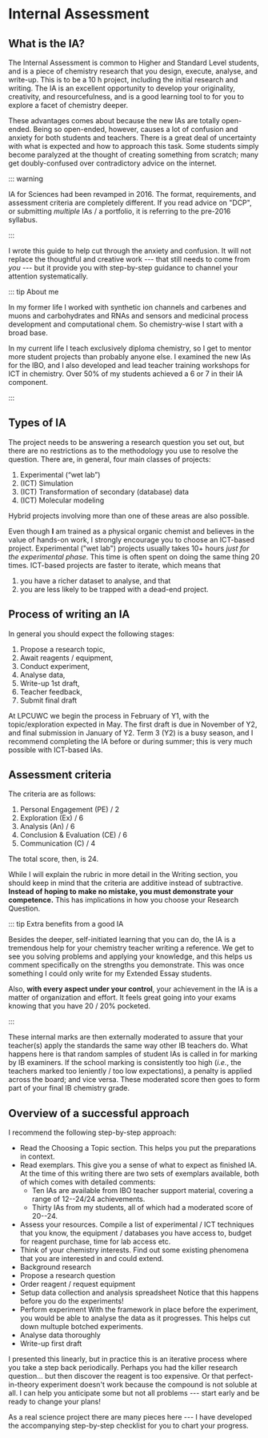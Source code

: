 # Internal Assessment

<!-- [[toc]] -->

## What is the IA?

The Internal Assessment is common to Higher and Standard Level students, and is a piece of chemistry research that you design, execute, analyse, and write-up. This is to be a 10 h project, including the initial research and writing. The IA is an excellent opportunity to develop your originality, creativity, and resourcefulness, and is a good learning tool to for you to explore a facet of chemistry deeper.

These advantages comes about because the new IAs are totally open-ended. Being so open-ended, however, causes a lot of confusion and anxiety for both students and teachers. There is a great deal of uncertainty with what is expected and how to approach this task. Some students simply become paralyzed at the thought of creating something from scratch; many get doubly-confused over contradictory advice on the internet.

::: warning

IA for Sciences had been revamped in 2016. The format, requirements, and assessment criteria are completely different. If you read advice on "DCP", or submitting _multiple_ IAs / a portfolio, it is referring to the pre-2016 syllabus.

:::

I wrote this guide to help cut through the anxiety and confusion. It will not replace the thoughtful and creative work --- that still needs to come from _you_ --- but it provide you with step-by-step guidance to channel your attention systematically.

::: tip About me

In my former life I worked with synthetic ion channels and carbenes and muons and carbohydrates and RNAs and sensors and medicinal process development and computational chem. So chemistry-wise I start with a broad base.

In my current life I teach exclusively diploma chemistry, so I get to mentor more student projects than probably anyone else. I examined the new IAs for the IBO, and I also developed and lead teacher training workshops for ICT in chemistry. Over 50% of my students achieved a 6 or 7 in their IA component.

:::

## Types of IA

The project needs to be answering a research question you set out, but there are no restrictions as to the methodology you use to resolve the question. There are, in general, four main classes of projects:

1. Experimental (“wet lab”)
2. (ICT) Simulation
3. (ICT) Transformation of secondary (database) data
4. (ICT) Molecular modeling

Hybrid projects involving more than one of these areas are also possible.

Even though **I** am trained as a physical organic chemist and believes in the value of hands-on work, I strongly encourage you to choose an ICT-based project. Experimental ("wet lab") projects usually takes 10+ hours _just for the experimental phase_. This time is often spent on doing the same thing 20 times. ICT-based projects are faster to iterate, which means that

1. you have a richer dataset to analyse, and that
2. you are less likely to be trapped with a dead-end project.

## Process of writing an IA

In general you should expect the following stages:

1. Propose a research topic,
1. Await reagents / equipment,
1. Conduct experiment,
1. Analyse data,
1. Write-up 1st draft,
1. Teacher feedback,
1. Submit final draft

At LPCUWC we begin the process in February of Y1, with the topic/exploration expected in May. The first draft is due in November of Y2, and final submission in January of Y2. Term 3 (Y2) is a busy season, and I recommend completing the IA before or during summer; this is very much possible with ICT-based IAs.

## Assessment criteria

The criteria are as follows:

1. Personal Engagement (PE) / 2
2. Exploration (Ex) / 6
3. Analysis (An) / 6
4. Conclusion \& Evaluation (CE) / 6
5. Communication (C) / 4

The total score, then, is 24.

While I will explain the rubric in more detail in the Writing section, you should keep in mind that the criteria are additive instead of subtractive. **Instead of hoping to make no mistake, you must demonstrate your competence.** This has implications in how you choose your Research Question.

::: tip Extra benefits from a good IA

Besides the deeper, self-initiated learning that you can do, the IA is a tremendous help for your chemistry teacher writing a reference. We get to see you solving problems and applying your knowledge, and this helps us comment specifically on the strengths you demonstrate. This was once something I could only write for my Extended Essay students.

Also, **with every aspect under your control**, your achievement in the IA is a matter of organization and effort. It feels great going into your exams knowing that you have 20 / 20% pocketed.

:::

These internal marks are then externally moderated to assure that your teacher(s) apply the standards the same way other IB teachers do. What happens here is that random samples of student IAs is called in for marking by IB examiners. If the school marking is consistently too high (_i.e._, the teachers marked too leniently / too low expectations), a penalty is applied across the board; and vice versa. These moderated score then goes to form part of your final IB chemistry grade.

## Overview of a successful approach

I recommend the following step-by-step approach:

- Read the Choosing a Topic section. This helps you put the preparations in context.
- Read exemplars. This give you a sense of what to expect as finished IA. At the time of this writing there are two sets of exemplars available, both of which comes with detailed comments:
  - Ten IAs are available from IBO teacher support material, covering a range of 12--24/24 achievements.
  - Thirty IAs from my students, all of which had a moderated score of 20--24.
- Assess your resources. Compile a list of experimental / ICT techniques that you know, the equipment / databases you have access to, budget for reagent purchase, time for lab access etc.
- Think of your chemistry interests. Find out some existing phenomena that you are interested in and could extend.
- Background research
- Propose a research question
- Order reagent / request equipment
- Setup data collection and analysis spreadsheet Notice that this happens before you do the experiments!
- Perform experiment With the framework in place before the experiment, you would be able to analyse the data as it progresses. This helps cut down multuple botched experiments.
- Analyse data thoroughly
- Write-up first draft

I presented this linearly, but in practice this is an iterative process where you take a step back periodically. Perhaps you had the killer research question... but then discover the reagent is too expensive. Or that perfect-in-theory experiment doesn't work because the compound is not soluble at all. I can help you anticipate some but not all problems --- start early and be ready to change your plans!

As a real science project there are many pieces here --- I have developed the accompanying step-by-step checklist for you to chart your progress.

